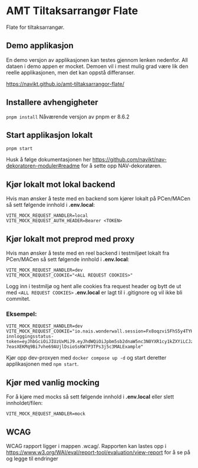 # AMT Tiltaksarrangør Flate

Flate for tiltaksarrangør.

## Demo applikasjon

En demo versjon av applikasjonen kan testes gjennom lenken nedenfor.
All dataen i demo appen er mocket. Demoen vil i mest mulig grad være lik den reelle applikasjonen, men det kan oppstå differanser.

https://navikt.github.io/amt-tiltaksarrangor-flate/

## Installere avhengigheter
`pnpm install`
Nåværende versjon av pnpm er 8.6.2

## Start applikasjon lokalt
`pnpm start`

Husk å følge dokumentasjonen her https://github.com/navikt/nav-dekoratoren-moduler#readme for å sette opp NAV-dekoratøren.

## Kjør lokalt mot lokal backend
Hvis man ønsker å teste med en backend som kjører lokalt på PCen/MACen
så sett følgende innhold i **.env.local**:

```.env
VITE_MOCK_REQUEST_HANDLER=local
VITE_MOCK_REQUEST_AUTH_HEADER=Bearer <TOKEN>
```

## Kjør lokalt mot preprod med proxy
Hvis man ønsker å teste med en reel backend i testmiljøet lokalt fra PCen/MACen
så sett følgende innhold i **.env.local**:

```.env
VITE_MOCK_REQUEST_HANDLER=dev
VITE_MOCK_REQUEST_COOKIE="<ALL REQUEST COOKIES>"
```

Logg inn i testmiljø og hent alle cookies fra request header og bytt de ut med `<ALL REQUEST COOKIES>`
**.env.local** er lagt til i .gitignore og vil ikke bli commitet.

### Eksempel:
```.env
VITE_MOCK_REQUEST_HANDLER=dev
VITE_MOCK_REQUEST_COOKIE="io.nais.wonderwall.session=Fx8oqzvi5FhS5y4TYHXIYliXHT9fNs6/EXAMPLE/dgAxwY5H9S1qrdgg9E4Y+xv76lmv4bWggPZLr3hTZ12mViRYskEeGxpOPf8UvceXxOy5oYOESdLI; innloggingsstatus-token=eyJhbGciOiJIUzUxMiJ9.eyJhdWQiOiJpbm5sb2dnaW5nc3N0YXR1cy1kZXYiLCJzdWIiOiIyNzg0OTA5ODE3NCIsImFjciI6IkxldmVsNCIsImlzcyI6ImlubmxvZ2dpbmdzc3RhdHVzLWRldiIsImV4cCI6MTY2NjA5ODcwMywiaWF0IjoxNjY2MDk1MTAzfQ.p4sXJFdopUa9s2PzzTzNLT-7easXEKMq9Bi7vhe69AUjlDsioSsKW7P3TPs3j5c3MALExample"
```

Kjør opp dev-proxyen med `docker compose up -d` og start deretter applikasjonen med `npm start`.

## Kjør med vanlig mocking
For å kjøre med mocks så sett følgende innhold i **.env.local** eller slett innholdet/filen:

```.env
VITE_MOCK_REQUEST_HANDLER=mock
```

## WCAG
WCAG rapport ligger i mappen .wcag/.
Rapporten kan lastes opp i https://www.w3.org/WAI/eval/report-tool/evaluation/view-report
for å se på og legge til endringer